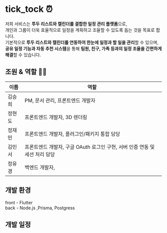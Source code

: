 # tick_tock ⏰
저희 서비스는 **투두 리스트와 캘린더를 결합한 일정 관리 플랫폼**으로, <br/> 
개인과 그룹이 더욱 효율적으로 일정을 계획하고 조율할 수 있도록 돕는 것을 목표로 합니다.<br/> 
기본적으로 **투두 리스트와 캘린더를 연동하여 한눈에 일정과 할 일을 관리**할 수 있으며, **공유 일정 기능과 자동 추천 시스템**을 통해 **팀원, 친구, 가족 등과의 일정 조율을 간편하게 해결**할 수 있습니다.

## 조원 & 역할 👯‍♀️
| 이름 | 역할 |
|----|----|
|김승희| PM, 문서 관리, 프론트엔드 개발자 |
|정현도| 프론트엔드 개발자, 3D 렌더링 |
|정재민| 프론트엔드 개발자, 플러그인/패키지 통합 담당|
|김민서| 프론트엔드 개발자, 구글 OAuth 로그인 구현, 서버 인증 연동 및 세션 처리 담당|
|정유경| 백엔드 개발자, |

## 개발 환경
front - Flutter<br/>
back - Node.js ,Prisma, Postgress

## 개발 일정

